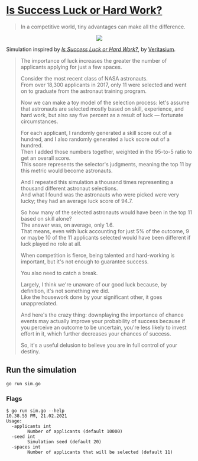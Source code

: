 # [Is Success Luck or Hard Work?](https://youtu.be/3LopI4YeC4I?t=218)

> In a competitive world, tiny advantages can make all the difference.

<p align="center">
    <a href="https://youtu.be/3LopI4YeC4I?t=218" alt="Veritasium's video link">
            <img src="https://img.youtube.com/vi/3LopI4YeC4I/0.jpg" />
    </a>
</p>

Simulation inspired by [_Is Success Luck or Hard Work?_](https://youtu.be/3LopI4YeC4I?t=218),
by [Veritasium](https://www.youtube.com/c/veritasium).

> The importance of luck increases the greater the number of applicants applying for just a few spaces.
>
> Consider the most recent class of NASA astronauts.\
> From over 18,300 applicants in 2017,
> only 11 were selected and went on to graduate from the astronaut training program.
>
> Now we can make a toy model of the selection process:
> let's assume that astronauts are selected mostly based on skill,
> experience, and hard work, but also say five percent as a result of luck — fortunate circumstances.
> 
> For each applicant, I randomly generated a skill score out of a hundred,
> and I also randomly generated a luck score out of a hundred.\
> Then I added those numbers together, weighted in the 95-to-5 ratio to get an overall score.\
> This score represents the selector's judgments, meaning the top 11 by this metric would become astronauts.
>
> And I repeated this simulation a thousand times representing a thousand different astronaut selections.\
> And what I found was the astronauts who were picked were very lucky; they had an average luck score of 94.7.
>
> So how many of the selected astronauts would have been in the top 11 based on skill alone?\
> The answer was, on average, only 1.6.\
> That means, even with luck accounting for just 5% of the outcome, 9 or maybe 10 of the 11 applicants selected
> would have been different if luck played no role at all.
>
> When competition is fierce, being talented and hard-working is important, but it's not enough to guarantee success.
>
> You also need to catch a break.
>
> Largely, I think we're unaware of our good luck because, by definition, it's not something we did.\
> Like the housework done by your significant other, it goes unappreciated.
>
> And here's the crazy thing:
> downplaying the importance of chance events may actually improve your probability of success because
> if you perceive an outcome to be uncertain, you're less likely to invest effort in it,
> which further decreases your chances of success.
>
> So, it's a useful delusion to believe you are in full control of your destiny.

## Run the simulation

```shell script
go run sim.go
```

### Flags

```
$ go run sim.go --help                                                                                                                                                                                                   10.38.55 PM, 21.02.2021
Usage:
  -applicants int
        Number of applicants (default 10000)
  -seed int
        Simulation seed (default 20)
  -spaces int
        Number of applicants that will be selected (default 11)
```
